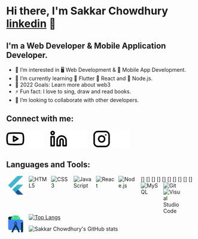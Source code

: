 # Hi there, I'm Sakkar Chowdhury [linkedin] 👋 
## I'm a Web Developer & Mobile Application Developer.

- 👀 I’m interested in 
                       🖥  Web Development & 
                       📱  Mobile App Development.
- 🌱 I’m currently learning 
                       🌱 Flutter 
                       🌱 React and 
                       🌱 Node.js.
- 🥅 2022 Goals: Learn more about web3
- ⚡ Fun fact: I love to sing, draw and read books. 
- 💞️ I’m looking to collaborate with other developers.

## Connect with me:

[![website](./img/youtube-light.svg)](https://www.youtube.com/SakkhorChowdhury#gh-light-mode-only)
[![website](./img/youtube-dark.svg)](https://www.youtube.com/SakkhorChowdhury#gh-dark-mode-only)
&nbsp;&nbsp;
[![website](./img/linkedin-light.svg)](https://www.linkedin.com/in/SkrChowdhury#gh-light-mode-only)
[![website](./img/linkedin-dark.svg)](https://www.linkedin.com/in/SkrChowdhury#gh-dark-mode-only)
&nbsp;&nbsp;
[![website](./img/instagram-light.svg)](https://www.instagram.com/SkrChowdhury#gh-light-mode-only)
[![website](./img/instagram-dark.svg)](https://www.instagram.com/SkrChowdhury#gh-dark-mode-only)


## Languages and Tools:
[<img align="left" alt="fLUTTER" width="50px" src="https://github.com/devicons/devicon/blob/v2.15.1/icons/flutter/flutter-original.svg" style="padding-right:10px;" />]
[<img align="left" alt="HTML5" width="50px" src="https://cdn.jsdelivr.net/gh/devicons/devicon/icons/html5/html5-original.svg" style="padding-right:10px;" />]
[<img align="left" alt="CSS3" width="50px" src="https://cdn.jsdelivr.net/gh/devicons/devicon/icons/css3/css3-original.svg" style="padding-right:10px;" />]
[<img align="left" alt="JavaScript" width="50px50px50px50px" src="https://cdn.jsdelivr.net/gh/devicons/devicon/icons/javascript/javascript-original.svg" style="padding-right:10px;" />]
[<img align="left" alt="React" width="50px" src="https://cdn.jsdelivr.net/gh/devicons/devicon/icons/react/react-original.svg" style="padding-right:10px;" />]
[<img align="left" alt="Node.js" width="50px" src="https://cdn.jsdelivr.net/gh/devicons/devicon/icons/nodejs/nodejs-original.svg" style="padding-right:10px;" />]
[<img align="left" alt="MySQL" width="50px" src="https://cdn.jsdelivr.net/gh/devicons/devicon/icons/mysql/mysql-original.svg" style="padding-right:10px;" />]
[<img align="left" alt="Git" width="50px" src="https://cdn.jsdelivr.net/gh/devicons/devicon/icons/git/git-original.svg" style="padding-right:10px;" />]
[<img align="left" alt="Visual Studio Code" width="50px" src="https://cdn.jsdelivr.net/gh/devicons/devicon/icons/vscode/vscode-original.svg" style="padding-right:10px;" />]
[<img align="left" alt="Android Studio" width="50px" src="https://github.com/devicons/devicon/blob/v2.15.1/icons/androidstudio/androidstudio-original.svg" style="padding-right:10px;" />]

<br />
<br />

[![Top Langs](https://github-readme-stats.vercel.app/api/top-langs/?username=SkrChowdhury&layout=compact)](https://github.com/SkrChowdhury/github-readme-stats)

![Sakkar Chowdhury's GitHub stats](https://github-readme-stats.vercel.app/api?username=SkrChowdhury&show_icons=true&theme=radical)



[youtube]: https://www.youtube.com/SakkhorChowdhury
[instagram]: https://www.instagram.com/SkrChowdhury
[linkedin]: https://www.linkedin.com/in/SkrChowdhury

